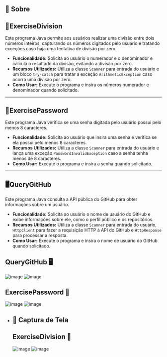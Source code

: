 ## 📝 Sobre

## 🧮ExerciseDivision

Este programa Java permite aos usuários realizar uma divisão entre dois números inteiros, capturando os números digitados pelo usuário e tratando exceções caso haja uma tentativa de divisão por zero.

- **Funcionalidade:** Solicita ao usuário o numerador e o denominador e calcula o resultado da divisão, evitando a divisão por zero.
- **Recursos Utilizados:** Utiliza a classe `Scanner` para entrada do usuário e um bloco `try-catch` para tratar a exceção `ArithmeticException` caso ocorra uma divisão por zero.
- **Como Usar:** Execute o programa e insira os números numerador e denominador quando solicitado.

---

## 🔐ExercisePassword

Este programa Java verifica se uma senha digitada pelo usuário possui pelo menos 8 caracteres.

- **Funcionalidade:** Solicita ao usuário que insira uma senha e verifica se ela possui pelo menos 8 caracteres.
- **Recursos Utilizados:** Utiliza a classe `Scanner` para entrada do usuário e lança uma exceção `PasswordInvalidException` caso a senha tenha menos de 8 caracteres.
- **Como Usar:** Execute o programa e insira a senha quando solicitado.

---

## 🖥️QueryGitHub

Este programa Java consulta a API pública do GitHub para obter informações sobre um usuário.

- **Funcionalidade:** Solicita ao usuário o nome de usuário do GitHub e exibe informações sobre ele, como o perfil público e os repositórios.
- **Recursos Utilizados:** Utiliza a classe `Scanner` para entrada do usuário, `HttpClient` para fazer a requisição HTTP à API do GitHub e `HttpResponse` para processar a resposta.
- **Como Usar:** Execute o programa e insira o nome de usuário do GitHub quando solicitado.

## QueryGitHub 🖥️
![image](https://github.com/franciscgg/practiceTry-Catch/assets/113110382/996554af-474c-4eb3-b1aa-60c0b885e262)
![image](https://github.com/franciscgg/practiceTry-Catch/assets/113110382/960663bb-b693-4de3-b94c-d06b76a420df)

## ExercisePassword 🔐
![image](https://github.com/franciscgg/practiceTry-Catch/assets/113110382/c112a355-b73c-41e7-b2a8-e82640b6856f)
![image](https://github.com/franciscgg/practiceTry-Catch/assets/113110382/9dfd1648-1404-441e-9f98-d058418e5a92)

- ## 📸 Captura de Tela
  ## ExerciseDivision 🧮
  ![image](https://github.com/franciscgg/practiceTry-Catch/assets/113110382/d43518af-b5de-475b-90d7-c6f20879baee)
  ![image](https://github.com/franciscgg/practiceTry-Catch/assets/113110382/c07d7cd1-8556-4f38-9b9b-db58fe594d50)
